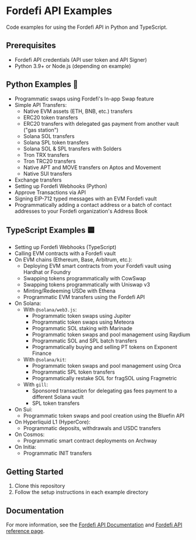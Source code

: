 # Fordefi API Examples

Code examples for using the Fordefi API in Python and TypeScript.

## Prerequisites
- Fordefi API credentials (API user token and API Signer)
- Python 3.9+ or Node.js (depending on example)

## Python Examples 🐍
* Programmatic swaps using Fordefi's In-app Swap feature
* Simple API Transfers:
  * Native EVM assets (ETH, BNB, etc.) transfers
  * ERC20 token transfers
  * ERC20 transfers with delegated gas payment from another vault ("gas station")
  * Solana SOL transfers
  * Solana SPL token transfers
  * Solana SOL & SPL transfers with Solders
  * Tron TRX transfers
  * Tron TRC20 transfers
  * Native APT and MOVE transfers on Aptos and Movement 
  * Native SUI transfers
* Exchange transfers
* Setting up Fordefi Webhooks (Python)
* Approve Transactions via API
* Signing EIP-712 typed messages with an EVM Fordefi vault
* Programmatically adding a contact address or a batch of contact addresses to your Fordefi organization's Address Book

## TypeScript Examples 🟦
* Setting up Fordefi Webhooks (TypeScript)
* Calling EVM contracts with a Fordefi vault
* On EVM chains (Ethereum, Base, Arbitrum, etc.):
  * Deploying EVM smart contracts from your Fordefi vault using Hardhat or Foundry
  * Swapping tokens programmatically with CowSwap
  * Swapping tokens programmatically with Uniswap v3
  * Minting/Redeeming USDe with Ethena
  * Programmatic EVM transfers using the Fordefi API
* On Solana:
  * With `@solana/web3.js`: 
    * Programmatic token swaps using Jupiter
    * Programmatic token swaps using Meteora
    * Programmatic SOL staking with Marinade
    * Programmatic token swaps and pool management using Raydium
    * Programmatic SOL and SPL batch transfers
    * Programmatically buying and selling PT tokens on Exponent Finance
  * With `@solana/kit`:
    * Programmatic token swaps and pool management using Orca
    * Programmatic SPL token transfers
    * Programmatically restake SOL for fragSOL using Fragmetric
  * With `gill`:
    * Sponsored transaction for delegating gas fees payment to a different Solana vault
    * SPL token transfers
* On Sui:
  * Programmatic token swaps and pool creation using the Bluefin API
* On Hyperliquid L1 (HyperCore):
  * Programmatic deposits, withdrawals and USDC transfers
* On Cosmos:
  * Programmatic smart contract deployments on Archway
* On Initia:
  * Programmatic INIT transfers

## Getting Started
1. Clone this repository
2. Follow the setup instructions in each example directory

## Documentation
For more information, see the [Fordefi API Documentation](https://docs.fordefi.com/developers/program-overview) and [Fordefi API reference page](https://docs.fordefi.com/api/openapi).